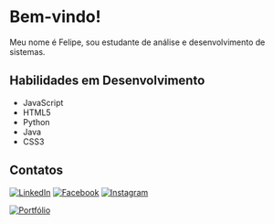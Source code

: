 # Bem-vindo!

Meu nome é Felipe, sou estudante de análise e desenvolvimento de sistemas.



## Habilidades em Desenvolvimento

- JavaScript
- HTML5
- Python
- Java
- CSS3

## Contatos

[![LinkedIn](https://img.shields.io/badge/LinkedIn-Connect-blue?style=for-the-badge&logo=linkedin)](https://www.linkedin.com/in/felipe-renan-ramos-439691206/)
[![Facebook](https://img.shields.io/badge/Facebook-Follow-blue?style=for-the-badge&logo=facebook)](https://www.facebook.com/felipe.renanramos)
[![Instagram](https://img.shields.io/badge/Instagram-Follow-blue?style=for-the-badge&logo=instagram)](https://www.instagram.com/frroad)

[![Portfólio](https://img.shields.io/badge/Portf%C3%B3lio-Iniciante-green?style=for-the-badge)](https://frroad.github.io/portifolio/)

